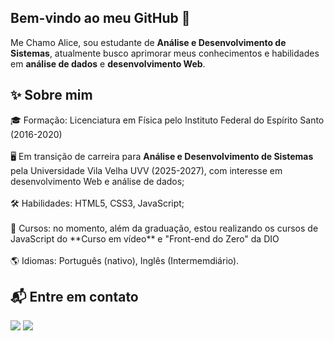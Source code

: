 ## Bem-vindo ao meu GitHub 👋
Me Chamo Alice, sou estudante de <b>Análise e Desenvolvimento de Sistemas</b>, atualmente busco aprimorar meus conhecimentos e habilidades em **análise de dados** e <b>desenvolvimento Web</b>.

## ✨ Sobre mim 
<div>
🎓 Formação: Licenciatura em Física pelo Instituto Federal do Espírito Santo (2016-2020) </br></br>
 🖥 Em transição de carreira para <b>Análise e Desenvolvimento de Sistemas</b> pela Universidade Vila Velha UVV (2025-2027), com interesse em desenvolvimento Web e análise de dados; </br></br> 
🛠 Habilidades: HTML5, CSS3, JavaScript; </br></br>
📕 Cursos: no momento, além da graduação, estou realizando os cursos de JavaScript do **Curso em vídeo** e "Front-end do Zero" da DIO </br></br>
🌎 Idiomas: Português (nativo), Inglês (Intermemdiário).
</div>

## 📬 Entre em contato
<div>

 <a href = "alicebarsouza2@gmail.com"><img src="https://img.shields.io/badge/-Gmail-%23333?style=for-the-badge&logo=gmail&logoColor=white" target="_blank"></a>
<a href="https://www.linkedin.com/in/alice-barbosa-souza" target="_blank"><img src="https://img.shields.io/badge/-LinkedIn-%230077B5?style=for-the-badge&logo=linkedin&logoColor=white" target="_blank"></a> 
</div>
